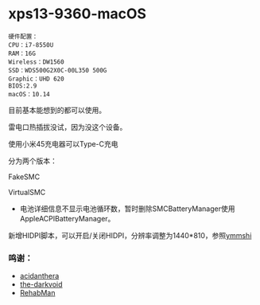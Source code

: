 # xps13-9360-macOS
```
硬件配置：
CPU：i7-8550U
RAM：16G
Wireless：DW1560
SSD：WDS500G2X0C-00L350 500G
Graphic：UHD 620
BIOS:2.9
macOS：10.14
```

目前基本能想到的都可以使用。

雷电口热插拔没试，因为没这个设备。

使用小米45充电器可以Type-C充电

分为两个版本：

FakeSMC

VirtualSMC
- 电池详细信息不显示电池循环数，暂时删除SMCBatteryManager使用AppleACPIBatteryManager。

新增HIDPI脚本，可以开启/关闭HIDPI，分辨率调整为1440*810，参照[ymmshi](https://github.com/ymmshi/XPS-9360)

### 鸣谢：

- [acidanthera](https://github.com/acidanthera)
- [the-darkvoid](https://github.com/the-darkvoid/XPS9360-macOS)
- [RehabMan](https://bitbucket.org/RehabMan)
